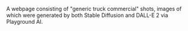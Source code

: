 A webpage consisting of "generic truck commercial" shots, images of which were generated by both Stable Diffusion and DALL-E 2 via Playground AI.